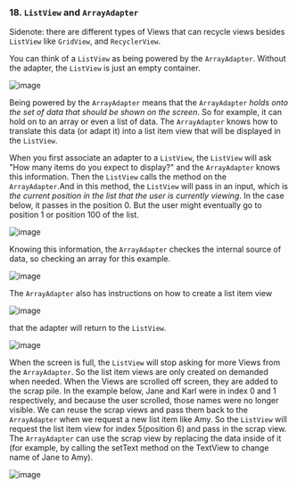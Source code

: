 ### 18. `ListView` and `ArrayAdapter`

Sidenote: there are different types of Views that can recycle views besides `ListView` like `GridView`, and `RecyclerView`.

You can think of a `ListView` as being powered by the `ArrayAdapter`. Without the adapter, the `ListView` is just an empty container. 

![image](https://user-images.githubusercontent.com/28266072/46991472-22c85a80-d0d4-11e8-8794-39fbc11196b9.png)

Being powered by the `ArrayAdapter` means that the `ArrayAdapter` *holds onto the set of data that should be shown on the screen*. 
So for example, it can hold on to an array or even a list of data. The `ArrayAdapter` knows how to translate this data (or adapt it) into a list item view that will be displayed in the `ListView`.

When you first associate an adapter to a `ListView`, the `ListView` will ask "How many items do you expect to display?" and the `ArrayAdapter` knows this information. 
Then the `ListView` calls the method on the `ArrayAdapter`.And in this method, the `ListView` will pass in an input, which is *the current position in the list that the user is currently viewing*. 
In the case below, it passes in the position 0. But the user might eventually go to position 1 or position 100 of the list. 

![image](https://user-images.githubusercontent.com/28266072/46991487-31167680-d0d4-11e8-9936-b058b61e3f70.png)

Knowing this information, the `ArrayAdapter` checkes the internal source of data, so checking an array for this example.

![image](https://user-images.githubusercontent.com/28266072/46991495-3a074800-d0d4-11e8-911d-814ede971de3.png)

The `ArrayAdapter` also has instructions on how to create a list item view 

![image](https://user-images.githubusercontent.com/28266072/46991503-42f81980-d0d4-11e8-942b-66fc7a97226f.png)

that the adapter will return to the `ListView`. 

![image](https://user-images.githubusercontent.com/28266072/46991518-54412600-d0d4-11e8-9e27-e50151a2fc7d.png)

When the screen is full, the `ListView` will stop asking for more Views from the `ArrayAdapter`. So the list item views are only created on demanded when needed.
When the Views are scrolled off screen, they are added to the scrap pile. In the example below, Jane and Karl were in index 0 and 1 respectively, and because the user scrolled, those names were no longer visible.
We can reuse the scrap views and pass them back to the `ArrayAdapter` when we request a new list item like Amy.
So the `ListView` will request the list item view for index 5(position 6) and pass in the scrap view. 
The `ArrayAdapter` can use the scrap view by replacing the data inside of it (for example, by calling the setText method on the TextView to change name of Jane to Amy).

![image](https://user-images.githubusercontent.com/28266072/46991530-5dca8e00-d0d4-11e8-9882-c164175698ae.png)
